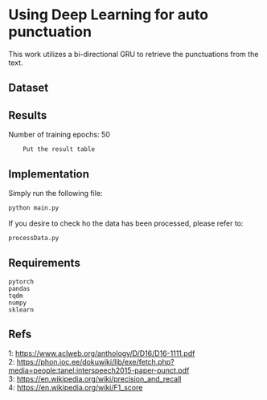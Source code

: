 # Using Deep Learning for auto punctuation

This work utilizes a bi-directional GRU to retrieve the punctuations from the text.

## Dataset


## Results


Number of training epochs: 50

```
    Put the result table
```

## Implementation

Simply run the following file:

```sh
python main.py
```

If you desire to check ho the data has been processed, please refer to:

```sh
processData.py
```

## Requirements

```
pytorch
pandas
tqdm
numpy
sklearn
```


## Refs
1: https://www.aclweb.org/anthology/D/D16/D16-1111.pdf  
2: https://phon.ioc.ee/dokuwiki/lib/exe/fetch.php?media=people:tanel:interspeech2015-paper-punct.pdf  
3: https://en.wikipedia.org/wiki/precision_and_recall  
4: https://en.wikipedia.org/wiki/F1_score  
